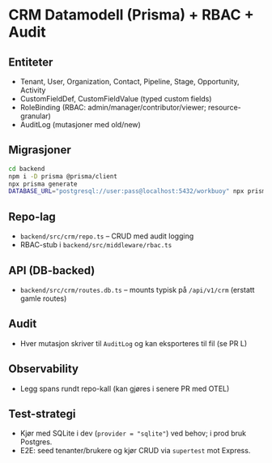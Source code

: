 # CRM Datamodell (Prisma) + RBAC + Audit

## Entiteter
- Tenant, User, Organization, Contact, Pipeline, Stage, Opportunity, Activity
- CustomFieldDef, CustomFieldValue (typed custom fields)
- RoleBinding (RBAC: admin/manager/contributor/viewer; resource-granular)
- AuditLog (mutasjoner med old/new)

## Migrasjoner
```bash
cd backend
npm i -D prisma @prisma/client
npx prisma generate
DATABASE_URL="postgresql://user:pass@localhost:5432/workbuoy" npx prisma migrate dev --name init_crm
```

## Repo-lag
- `backend/src/crm/repo.ts` – CRUD med audit logging
- RBAC-stub i `backend/src/middleware/rbac.ts`

## API (DB-backed)
- `backend/src/crm/routes.db.ts` – mounts typisk på `/api/v1/crm` (erstatt gamle routes)

## Audit
- Hver mutasjon skriver til `AuditLog` og kan eksporteres til fil (se PR L)

## Observability
- Legg spans rundt repo-kall (kan gjøres i senere PR med OTEL)

## Test-strategi
- Kjør med SQLite i dev (`provider = "sqlite"`) ved behov; i prod bruk Postgres.
- E2E: seed tenanter/brukere og kjør CRUD via `supertest` mot Express.
